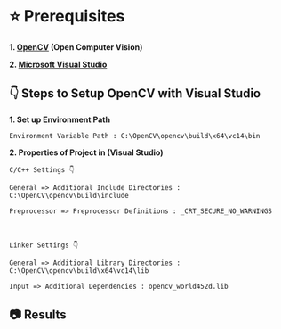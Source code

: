 # ⭐ Prerequisites

**1. [OpenCV](https://opencv.org/releases/) (Open Computer Vision)**

**2. [Microsoft Visual Studio](https://visualstudio.microsoft.com/downloads/)**

## 👇 Steps to Setup OpenCV with Visual Studio

**1. Set up Environment Path**
   
    Environment Variable Path : C:\OpenCV\opencv\build\x64\vc14\bin

**2. Properties of Project in (Visual Studio)**

    C/C++ Settings 👇

    General => Additional Include Directories : C:\OpenCV\opencv\build\include

    Preprocessor => Preprocessor Definitions : _CRT_SECURE_NO_WARNINGS
    
<br>      

    Linker Settings 👇

    General => Additional Library Directories : C:\OpenCV\opencv\build\x64\vc14\lib

    Input => Additional Dependencies : opencv_world452d.lib
      
## 📷 Results

